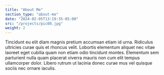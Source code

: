 ```yaml
---
title: "About Me"
section_type: "about-me"
date: "2024-02-05T13:19:35-05:00"
src: "/projects/pic08.jpg"
weight: 2
---
```


Tincidunt eu elit diam magnis pretium accumsan etiam id urna. Ridiculus ultricies curae quis et rhoncus velit. Lobortis elementum aliquet nec vitae laoreet eget cubilia quam non etiam odio tincidunt montes. Elementum sem parturient nulla quam placerat viverra mauris non cum elit tempus ullamcorper dolor. Libero rutrum ut lacinia donec curae mus vel quisque sociis nec ornare iaculis.
